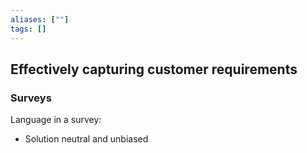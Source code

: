 ```yaml
---
aliases: [""]
tags: []
---
```


## Effectively capturing customer requirements
### Surveys

Language in a survey:
- Solution neutral and unbiased

